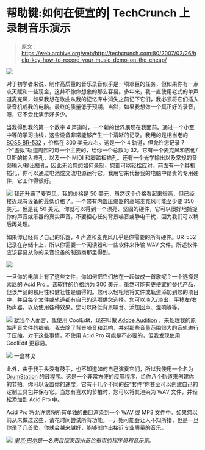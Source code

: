 # 帮助键:如何在便宜的| TechCrunch 上录制音乐演示

> 原文：<https://web.archive.org/web/http://techcrunch.com:80/2007/02/26/help-key-how-to-record-your-music-demo-on-the-cheap/>

![](img/1f6c4951846c5337d475ee88561eb0a0.png)

对于初学者来说，制作高质量的音乐录音似乎是一项艰巨的任务，但如果你有一点点天赋和一些现金，这并不像你想象的那么容易。多年来，我一直使用老式的单声道麦克风，如果我想在歌曲从我的记忆库中消失之前记下它们，我必须将它们插入录音机或我的电脑。最终的质量低于预期，当然，如果我想做一个真正好的录音，嗯，它不会比演示好多少。

当我得到我的第一个数字 4 声道时，一个新的世界展现在我面前。通过一个小至中等的学习曲线，这些设备非常能够产生一个清晰的记录。我用的是相当老的 [BOSS BR-532](https://web.archive.org/web/20230322164156/http://namm.harmony-central.com/SNAMM01/Content/Boss/PR/BR-532.html) ，价格在 300 美元左右。这是一个 4 轨道，但允许您记录 7 个"虚拟"轨道周围的每一个主要的，给你一个总数为 32。它有一个麦克风和吉他/贝斯的输入插孔，以及一个 MIDI 和脚踏板插孔。还有一个光学输出以及常规的音频输入/输出插孔，因此无论您想如何录制，您都可以轻松应对。前面有一个耳机插孔，你可以通过电池或交流电源运行它。我用它来代替我的电脑中昂贵的专用硬件，它工作得很好。

![](img/04826d04411e586e4dfc9ad8a7a6305d.png)
我还升级了麦克风。我的价格是 50 美元，虽然这个价格看起来很高，但已经接近现有设备的最低价格了。一个带有内置压缩器的高端麦克风可能至少要 350 美元。但是花 50 美元，你就可以得到一个漂亮、坚固的硬件，它可以很好地捕捉你的声音或乐器的真实声音。不要担心任何背景噪音或静电干扰，因为我们可以稍后再处理。

如果你已经有了自己的乐器，4 声道和麦克风几乎是你需要的所有硬件。BR-532 记录在存储卡上，所以你需要一个阅读器和一些软件来传输 WAV 文件。所述软件应该容易从你的录音设备的制造商那里得到。

![](img/370b22d89b87413aaeaeda9a1cc473fc.png)

一旦你的电脑上有了这些文件，你如何把它们放在一起做成一首歌呢？一个选择是[索尼的 Acid Pro](https://web.archive.org/web/20230322164156/http://www.sonymediasoftware.com/products/showproduct.asp?pid=1005) 。该软件的价格约为 300 美元，虽然可能有更便宜的替代产品，但该产品的易用性和健壮性是值得的。您可以轻松地将文件或轨道添加到您的项目中，并且每个文件或轨道都有自己的选项供您选择。您可以淡入/淡出，平移左/右扬声器，以及使用各种效果。您可以降低背景噪音、添加回声、混响等等。

![](img/b3ec3bb9ef7c99212077b161566d1055.png)
就我个人而言，我使用 CoolEdit，现在叫做 [Adobe Audition](https://web.archive.org/web/20230322164156/http://www.adobe.com/special/products/audition/syntrillium.html) ，来处理我的原始声音文件的编辑。我去除了背景噪音和混响，并对那些音量范围很大的音轨进行了压缩。对于这些事情，不使用 Acid Pro 可能是不必要的，但我发现使用 CoolEdit 更容易。

![](img/26ebe15a4ad846891f883b60dfbbc024.png)
一盒林戈

此外，由于我手头没有鼓手，也不知道如何自己演奏它们，所以我使用一个名为 [DrumStation](https://web.archive.org/web/20230322164156/http://www.d-lusion.com/ProductsDrumstation.html) 的鼓程序。这是一个非常方便的应用程序，给你八个轨道来创建你的节拍。你可以设置你的速度，它有十几个不同的鼓“套件”你甚至可以创建自己的定制工具包并保存它。当您有喜欢的节拍时，您可以将其渲染为 WAV 文件，并轻松添加到 Acid Pro 中。

Acid Pro 将允许您将所有单独的曲目渲染到一个 WAV 或 MP3 文件中。如果您以前从未做过这些，请花时间尝试所有功能。一开始可能会让人不知所措，但是一旦你录了几首歌，你就会越来越好，能够创作出接近专业质量的音乐。

![](img/ea50cbaa04c10a389b2622afd52e9c10.png)
*[里克·巴尔](https://web.archive.org/web/20230322164156/http://www.barr26.com/personal/)是一名来自俄亥俄州哥伦布市的程序员和音乐家。*